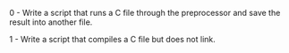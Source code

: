 0 - Write a script that runs a C file through the preprocessor and save the result into another file.

1 - Write a script that compiles a C file but does not link.
